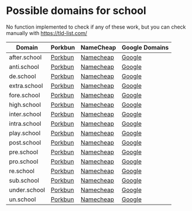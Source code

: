 # Possible domains for school

No function implemented to check if any of these work, but you can check manually with https://tld-list.com/

| Domain | Porkbun | NameCheap | Google Domains |
|---|---|---|---|
| after.school | [Porkbun](https://porkbun.com/checkout/search?prb=e814663da1&tlds=&idnLanguage=&search=search&q=after.school) | [Namecheap](https://www.namecheap.com/domains/registration/results/?domain=after.school) | [Google](https://domains.google.com/registrar/search?searchTerm=after.school) |
| anti.school | [Porkbun](https://porkbun.com/checkout/search?prb=e814663da1&tlds=&idnLanguage=&search=search&q=anti.school) | [Namecheap](https://www.namecheap.com/domains/registration/results/?domain=anti.school) | [Google](https://domains.google.com/registrar/search?searchTerm=anti.school) |
| de.school | [Porkbun](https://porkbun.com/checkout/search?prb=e814663da1&tlds=&idnLanguage=&search=search&q=de.school) | [Namecheap](https://www.namecheap.com/domains/registration/results/?domain=de.school) | [Google](https://domains.google.com/registrar/search?searchTerm=de.school) |
| extra.school | [Porkbun](https://porkbun.com/checkout/search?prb=e814663da1&tlds=&idnLanguage=&search=search&q=extra.school) | [Namecheap](https://www.namecheap.com/domains/registration/results/?domain=extra.school) | [Google](https://domains.google.com/registrar/search?searchTerm=extra.school) |
| fore.school | [Porkbun](https://porkbun.com/checkout/search?prb=e814663da1&tlds=&idnLanguage=&search=search&q=fore.school) | [Namecheap](https://www.namecheap.com/domains/registration/results/?domain=fore.school) | [Google](https://domains.google.com/registrar/search?searchTerm=fore.school) |
| high.school | [Porkbun](https://porkbun.com/checkout/search?prb=e814663da1&tlds=&idnLanguage=&search=search&q=high.school) | [Namecheap](https://www.namecheap.com/domains/registration/results/?domain=high.school) | [Google](https://domains.google.com/registrar/search?searchTerm=high.school) |
| inter.school | [Porkbun](https://porkbun.com/checkout/search?prb=e814663da1&tlds=&idnLanguage=&search=search&q=inter.school) | [Namecheap](https://www.namecheap.com/domains/registration/results/?domain=inter.school) | [Google](https://domains.google.com/registrar/search?searchTerm=inter.school) |
| intra.school | [Porkbun](https://porkbun.com/checkout/search?prb=e814663da1&tlds=&idnLanguage=&search=search&q=intra.school) | [Namecheap](https://www.namecheap.com/domains/registration/results/?domain=intra.school) | [Google](https://domains.google.com/registrar/search?searchTerm=intra.school) |
| play.school | [Porkbun](https://porkbun.com/checkout/search?prb=e814663da1&tlds=&idnLanguage=&search=search&q=play.school) | [Namecheap](https://www.namecheap.com/domains/registration/results/?domain=play.school) | [Google](https://domains.google.com/registrar/search?searchTerm=play.school) |
| post.school | [Porkbun](https://porkbun.com/checkout/search?prb=e814663da1&tlds=&idnLanguage=&search=search&q=post.school) | [Namecheap](https://www.namecheap.com/domains/registration/results/?domain=post.school) | [Google](https://domains.google.com/registrar/search?searchTerm=post.school) |
| pre.school | [Porkbun](https://porkbun.com/checkout/search?prb=e814663da1&tlds=&idnLanguage=&search=search&q=pre.school) | [Namecheap](https://www.namecheap.com/domains/registration/results/?domain=pre.school) | [Google](https://domains.google.com/registrar/search?searchTerm=pre.school) |
| pro.school | [Porkbun](https://porkbun.com/checkout/search?prb=e814663da1&tlds=&idnLanguage=&search=search&q=pro.school) | [Namecheap](https://www.namecheap.com/domains/registration/results/?domain=pro.school) | [Google](https://domains.google.com/registrar/search?searchTerm=pro.school) |
| re.school | [Porkbun](https://porkbun.com/checkout/search?prb=e814663da1&tlds=&idnLanguage=&search=search&q=re.school) | [Namecheap](https://www.namecheap.com/domains/registration/results/?domain=re.school) | [Google](https://domains.google.com/registrar/search?searchTerm=re.school) |
| sub.school | [Porkbun](https://porkbun.com/checkout/search?prb=e814663da1&tlds=&idnLanguage=&search=search&q=sub.school) | [Namecheap](https://www.namecheap.com/domains/registration/results/?domain=sub.school) | [Google](https://domains.google.com/registrar/search?searchTerm=sub.school) |
| under.school | [Porkbun](https://porkbun.com/checkout/search?prb=e814663da1&tlds=&idnLanguage=&search=search&q=under.school) | [Namecheap](https://www.namecheap.com/domains/registration/results/?domain=under.school) | [Google](https://domains.google.com/registrar/search?searchTerm=under.school) |
| un.school | [Porkbun](https://porkbun.com/checkout/search?prb=e814663da1&tlds=&idnLanguage=&search=search&q=un.school) | [Namecheap](https://www.namecheap.com/domains/registration/results/?domain=un.school) | [Google](https://domains.google.com/registrar/search?searchTerm=un.school) |
